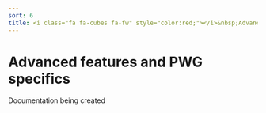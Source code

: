 ```yaml
---
sort: 6
title: <i class="fa fa-cubes fa-fw" style="color:red;"></i>&nbsp;Advanced features and PWG specifics
---
```


# Advanced features and PWG specifics

Documentation being created
